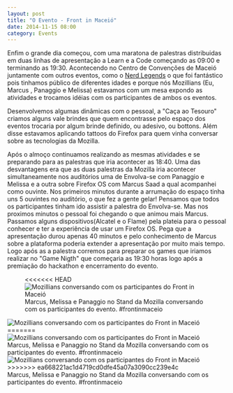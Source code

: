 ```yaml
---
layout: post
title: "O Evento - Front in Maceió"
date: 2014-11-15 08:00
category: Events
---
```


<p class="txt-post">
Enfim o grande dia começou, com uma maratona de palestras distribuidas em duas linhas de apresentação a Learn e a Code começando as 09:00 e terminando as 19:30. Acontecendo no Centro de Convenções de Maceió juntamente com outros eventos, como o <a href="http://www.nerdlegends.com/">Nerd Legends</a> o que foi fantástico pois tinhamos público de diferentes idades e porque nós Mozillians (Eu, Marcus , Panaggio e Melissa) estavamos com um mesa expondo as atividades e trocamos idéias com os participantes de ambos os eventos.
</p>

<p class="txt-post">
Desenvolvemos algumas dinâmicas com o pessoal, a "Caça ao Tesouro" criamos alguns vale brindes que quem encontrasse pelo espaço dos eventos trocaria por algum brinde definido, ou adesivo, ou bottons. Além disse estavamos aplicando tattoos do Firefox para quem vinha conversar sobre as tecnologias da Mozilla.
</p>

<p class="txt-post">
Após o almoço continuamos realizando as mesmas atividades e se preparando para as palestras que iria acontecer as 18:40. Uma das desvantagens era que as duas palestras da Mozilla iria acontecer simultaneamente nos auditórios uma de Envolva-se com Panaggio e Melissa e a outra sobre Firefox OS com Marcus Saad a qual acompanhei como ouvinte. Nos primeiros minutos durante a arrumação do espaço tinha uns 5 ouvintes no auditório, o que fez a gente gelar! Pensamos que todos os participantes tinham ido assistir a palestra do Envolva-se. Mas nos proximos minutos o pessoal foi chegando o que animou mais Marcus. Passamos alguns dispositivos(Alcatel e o Flame) pela plateia para o pessoal conhecer e ter a experiência de usar um Firefox OS. Pega que a apresentação durou apenas 40 minutos e pelo conhecimento de Marcus sobre a plataforma poderia extender a apresentação por muito mais tempo. Logo após as a palestra corremos para preparar os games que iriamos realizar no "Game Nigth" que começaria as 19:30 horas logo após a premiação do hackathon e encerramento do evento. 
</p>
<figure>
<<<<<<< HEAD
    <img src="http://rafaeltavares.co/public/img/posts/stand-mozilla-front-in-maceio_1.jpg" alt="Mozillians conversando com os participantes do Front in Maceió"/>
    <figcaption>Marcus, Melissa e Panaggio no Stand da Mozilla conversando com os participantes do evento. #frontinmaceio</figcaption>
</figure>
</figure>
   <img src="http://rafaeltavares.co/public/img/posts/stand-mozilla-front-in-maceio_2.jpg" alt="Mozillians conversando com os participantes do Front in Maceió"/>
=======
    <img src="http://rafastavares.github.io/SitePessoal/public/img/posts/stand-mozilla-front-in-maceio_1.jpg" alt="Mozillians conversando com os participantes do Front in Maceió"/>
    <figcaption>Marcus, Melissa e Panaggio no Stand da Mozilla conversando com os participantes do evento. #frontinmaceio</figcaption>
</figure>
</figure>
   <img src="http://rafastavares.github.io/SitePessoal/public/img/posts/stand-mozilla-front-in-maceio_2.jpg" alt="Mozillians conversando com os participantes do Front in Maceió"/>
>>>>>>> ea668221ac1d4719cd0dfe45a07a3090cc239e4c
   <figcaption>Marcus, Melissa e Panaggio no Stand da Mozilla conversando com os participantes do evento. #frontinmaceio</figcaption>
</figure>

